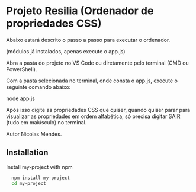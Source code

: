 # Projeto Resilia (Ordenador de propriedades CSS)
Abaixo estará descrito o passo a passo para executar o ordenador.

(módulos já instalados, apenas execute o app.js)

Abra a pasta do projeto no VS Code ou diretamente pelo terminal (CMD ou PowerShell).

Com a pasta selecionada no terminal, onde consta o app.js, execute o seguinte comando abaixo:

node app.js

Após isso digite as propriedades CSS que quiser, quando quiser parar para visualizar as propriedades em ordem alfabética, só precisa digitar SAIR (tudo em maiúsculo) no terminal.

Autor Nicolas Mendes.

## Installation

Install my-project with npm

```bash
  npm install my-project
  cd my-project
```
    